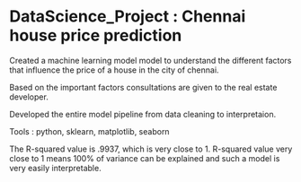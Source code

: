 # DataScience_Project :  Chennai house price prediction


Created a machine learning model model to understand the different factors that 
influence the price of a house in the city of chennai.

Based on the important factors consultations are given to the real estate developer.

Developed the entire model pipeline from data cleaning to interpretaion.

Tools :  python, sklearn, matplotlib, seaborn

The R-squared value is .9937, which is very close to 1. 
R-squared value very close to 1 means 100% of variance can be explained and such a model is very easily interpretable.
